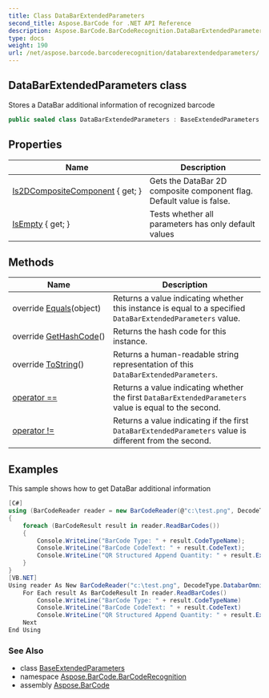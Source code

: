 ```yaml
---
title: Class DataBarExtendedParameters
second_title: Aspose.BarCode for .NET API Reference
description: Aspose.BarCode.BarCodeRecognition.DataBarExtendedParameters class. Stores a DataBar additional information of recognized barcode
type: docs
weight: 190
url: /net/aspose.barcode.barcoderecognition/databarextendedparameters/
---
```

## DataBarExtendedParameters class

Stores a DataBar additional information of recognized barcode

```csharp
public sealed class DataBarExtendedParameters : BaseExtendedParameters
```

## Properties

| Name | Description |
| --- | --- |
| [Is2DCompositeComponent](../../aspose.barcode.barcoderecognition/databarextendedparameters/is2dcompositecomponent/) { get; } | Gets the DataBar 2D composite component flag. Default value is false. |
| [IsEmpty](../../aspose.barcode.barcoderecognition/baseextendedparameters/isempty/) { get; } | Tests whether all parameters has only default values |

## Methods

| Name | Description |
| --- | --- |
| override [Equals](../../aspose.barcode.barcoderecognition/databarextendedparameters/equals/)(object) | Returns a value indicating whether this instance is equal to a specified `DataBarExtendedParameters` value. |
| override [GetHashCode](../../aspose.barcode.barcoderecognition/databarextendedparameters/gethashcode/)() | Returns the hash code for this instance. |
| override [ToString](../../aspose.barcode.barcoderecognition/databarextendedparameters/tostring/)() | Returns a human-readable string representation of this `DataBarExtendedParameters`. |
| [operator ==](../../aspose.barcode.barcoderecognition/databarextendedparameters/op_equality/) | Returns a value indicating whether the first `DataBarExtendedParameters` value is equal to the second. |
| [operator !=](../../aspose.barcode.barcoderecognition/databarextendedparameters/op_inequality/) | Returns a value indicating if the first `DataBarExtendedParameters` value is different from the second. |

## Examples

This sample shows how to get DataBar additional information

```csharp
[C#]
using (BarCodeReader reader = new BarCodeReader(@"c:\test.png", DecodeType.DatabarOmniDirectional))
{
    foreach (BarCodeResult result in reader.ReadBarCodes())
    {
        Console.WriteLine("BarCode Type: " + result.CodeTypeName);
        Console.WriteLine("BarCode CodeText: " + result.CodeText);
        Console.WriteLine("QR Structured Append Quantity: " + result.Extended.QR.QRStructuredAppendModeBarCodesQuantity);
    }
}
[VB.NET]
Using reader As New BarCodeReader("c:\test.png", DecodeType.DatabarOmniDirectional)
    For Each result As BarCodeResult In reader.ReadBarCodes()
        Console.WriteLine("BarCode Type: " + result.CodeTypeName)
        Console.WriteLine("BarCode CodeText: " + result.CodeText)
        Console.WriteLine("QR Structured Append Quantity: " + result.Extended.QR.QRStructuredAppendModeBarCodesQuantity)
    Next
End Using
```

### See Also

* class [BaseExtendedParameters](../baseextendedparameters/)
* namespace [Aspose.BarCode.BarCodeRecognition](../../aspose.barcode.barcoderecognition/)
* assembly [Aspose.BarCode](../../)


